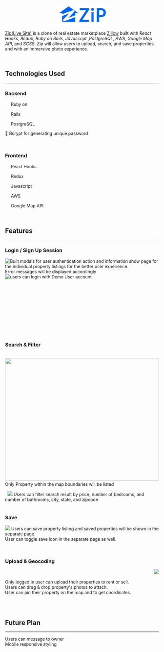 <p align="center">
  <img width="180" height="70" src="https://github.com/juliajykim/ZipHook/blob/main/app/assets/images/logo.png">
</p>

[Zip(Live Site)](https://ziphook.herokuapp.com/#/) is a clone of real estate marketplace [Zillow](https://www.zillow.com/) built with _React Hooks_, _Redux_, _Ruby on Rails_, _Javascript_ ,_PostgreSQL_, _AWS_, _Google Map API_, and _SCSS_.
Zip will allow users to upload, search, and save properties and with an immersive photo experience.

&nbsp;

## Technologies Used

---

### Backend

<p align="left">
 <img width="15" height="15" src="https://cdn.jsdelivr.net/gh/devicons/devicon/icons/ruby/ruby-original.svg"> Ruby on 
</p>
<p align="left">
  <img width="15" height="15" src="https://cdn.jsdelivr.net/gh/devicons/devicon/icons/rails/rails-plain.svg"> Rails
</p>
<p align="left">
  <img width="15" height="15" src="https://cdn.jsdelivr.net/gh/devicons/devicon/icons/postgresql/postgresql-original.svg"> PostgreSQL
</p>
<p align="left">
   🔐  Bcrypt for generating unique password
</p>

&nbsp;

### Frontend

<p align="left">
  <img width="15" height="15" src="https://cdn.jsdelivr.net/gh/devicons/devicon/icons/react/react-original.svg"> React Hooks
</p>
<p align="left">
  <img width="15" height="15" src="https://cdn.jsdelivr.net/gh/devicons/devicon/icons/redux/redux-original.svg"> Redux
</p>
<p align="left">
  <img width="15" height="15" src="https://cdn.jsdelivr.net/gh/devicons/devicon/icons/javascript/javascript-plain.svg"> Javascript
</p>
<p align="left">
  <img width="15" height="15" src="https://cdn.jsdelivr.net/gh/devicons/devicon/icons/amazonwebservices/amazonwebservices-original.svg"> AWS
</p>
<p align="left">
  <img width="15" height="15" src="https://cdn.jsdelivr.net/gh/devicons/devicon/icons/google/google-original.svg"> Google Map API
</p>

&nbsp;

## Features

---

### Login / Sign Up Session

<p align="left">
 <img align="left" src='/Users/juliakim/Desktop/ZipHook/session.gif'> 

Built modals for user authentication action and information show page for the individual property listings for the better user experience. 
<br>
Error messages will be displayed accordingly
<br>
users can login with Demo User account
&nbsp;
<img align="left" src='/Users/juliakim/Desktop/ZipHook/modal.gif'>


<br><br><br><br><br><br><br>

\
&nbsp;

### Search & Filter
&nbsp;
<img width="100%" height="400" src='https://github.com/juliajykim/ZipHook/blob/main/bound.gif'>
Only Property within the map boundaries will be listed

&nbsp;
<img src='https://github.com/juliajykim/ZipHook/blob/main/main.gif'>
Users can filter search result by price, number of bedrooms, and number of bathrooms, city, state, and zipcode
\
&nbsp;

### Save
<img src="https://github.com/juliajykim/ZipHook/blob/main/save.gif"> 
Users can save property listing and saved properties will be shown in the separate page. 
<br>
User can toggle save icon in the separate page as well.

&nbsp;

### Upload & Geocoding

<p align="right">
  <img src="https://github.com/juliajykim/ZipHook/blob/main/upload.gif"> 
</p>
Only logged in user can upload their properties to rent or sell.
<br> Users can drag & drop property's photos to attach.
<br> User can pin their property on the map and to get coordinates.

\
&nbsp;

## Future Plan

---

Users can message to owner
<br>
Mobile responsive styling
